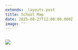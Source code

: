 ```yaml
---
extends: _layouts.post
title: School Map
date: 2025-08-27T12:00:00.000Z
image: ''
---
```

![]()

![](https://res.cloudinary.com/ruapehu-college/image/upload/v1693873013/RUCO_8671_School_Map_Aug23_Proof_2_q5dep1.jpg)
